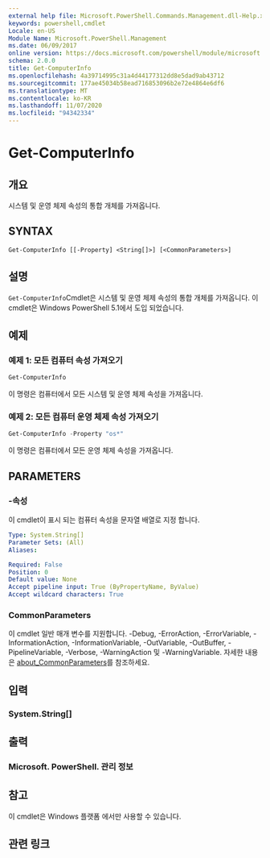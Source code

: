 ```yaml
---
external help file: Microsoft.PowerShell.Commands.Management.dll-Help.xml
keywords: powershell,cmdlet
Locale: en-US
Module Name: Microsoft.PowerShell.Management
ms.date: 06/09/2017
online version: https://docs.microsoft.com/powershell/module/microsoft.powershell.management/get-computerinfo?view=powershell-7.1&WT.mc_id=ps-gethelp
schema: 2.0.0
title: Get-ComputerInfo
ms.openlocfilehash: 4a39714995c31a4d44177312dd8e5dad9ab43712
ms.sourcegitcommit: 177ae45034b58ead716853096b2e72e4864e6df6
ms.translationtype: MT
ms.contentlocale: ko-KR
ms.lasthandoff: 11/07/2020
ms.locfileid: "94342334"
---
```

# Get-ComputerInfo

## 개요
시스템 및 운영 체제 속성의 통합 개체를 가져옵니다.

## SYNTAX

```
Get-ComputerInfo [[-Property] <String[]>] [<CommonParameters>]
```

## 설명

`Get-ComputerInfo`Cmdlet은 시스템 및 운영 체제 속성의 통합 개체를 가져옵니다.
이 cmdlet은 Windows PowerShell 5.1에서 도입 되었습니다.

## 예제

### 예제 1: 모든 컴퓨터 속성 가져오기

```powershell
Get-ComputerInfo
```

이 명령은 컴퓨터에서 모든 시스템 및 운영 체제 속성을 가져옵니다.

### 예제 2: 모든 컴퓨터 운영 체제 속성 가져오기

```powershell
Get-ComputerInfo -Property "os*"
```

이 명령은 컴퓨터에서 모든 운영 체제 속성을 가져옵니다.

## PARAMETERS

### -속성

이 cmdlet이 표시 되는 컴퓨터 속성을 문자열 배열로 지정 합니다.

```yaml
Type: System.String[]
Parameter Sets: (All)
Aliases:

Required: False
Position: 0
Default value: None
Accept pipeline input: True (ByPropertyName, ByValue)
Accept wildcard characters: True
```

### CommonParameters

이 cmdlet 일반 매개 변수를 지원합니다. -Debug, -ErrorAction, -ErrorVariable, -InformationAction, -InformationVariable, -OutVariable, -OutBuffer, -PipelineVariable, -Verbose, -WarningAction 및 -WarningVariable. 자세한 내용은 [about_CommonParameters](../Microsoft.PowerShell.Core/About/about_CommonParameters.md)를 참조하세요.

## 입력

### System.String[]

## 출력

### Microsoft. PowerShell. 관리 정보

## 참고

이 cmdlet은 Windows 플랫폼 에서만 사용할 수 있습니다.

## 관련 링크
